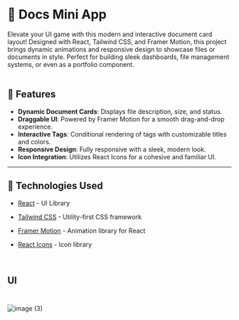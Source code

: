 # 📄 Docs Mini App
Elevate your UI game with this modern and interactive document card layout! Designed with React, Tailwind CSS, and Framer Motion, this project brings dynamic animations and responsive design to showcase files or documents in style. Perfect for building sleek dashboards, file management systems, or even as a portfolio component. <br><br>

## 🚀 Features  
- **Dynamic Document Cards**: Displays file description, size, and status.  
- **Draggable UI**: Powered by Framer Motion for a smooth drag-and-drop experience.  
- **Interactive Tags**: Conditional rendering of tags with customizable titles and colors.  
- **Responsive Design**: Fully responsive with a sleek, modern look.  
- **Icon Integration**: Utilizes React Icons for a cohesive and familiar UI.  

---

## 🔧 Technologies Used  
- [React](https://reactjs.org/) - UI Library  
- [Tailwind CSS](https://tailwindcss.com/) - Utility-first CSS framework  
- [Framer Motion](https://www.framer.com/motion/) - Animation library for React  
- [React Icons](https://react-icons.github.io/react-icons/) - Icon library  

  <br>
##  UI <br><br>
![image (3)](https://github.com/user-attachments/assets/9e137a63-4693-40d1-90d2-95b2db76c4b4)

